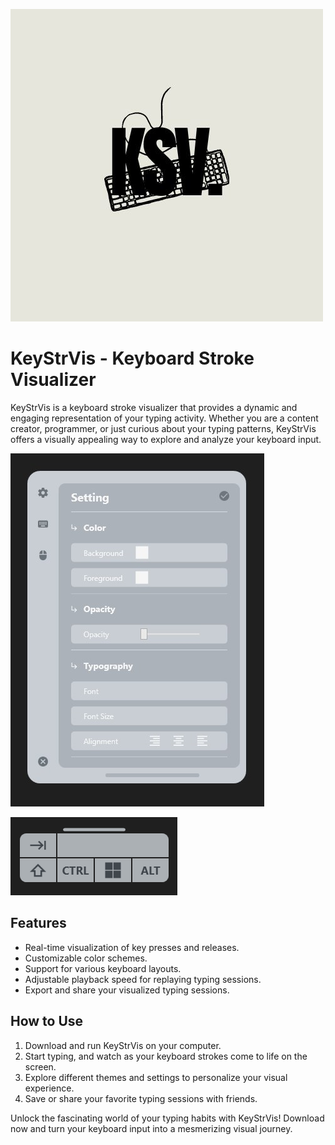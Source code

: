 ![Project Logo](https://github.com/ilbeylia/KeyStrVis/blob/main/Img/KeyStrVis.jpg)

# KeyStrVis - Keyboard Stroke Visualizer

KeyStrVis is a keyboard stroke visualizer that provides a dynamic and engaging representation of your typing activity. Whether you are a content creator, programmer, or just curious about your typing patterns, KeyStrVis offers a visually appealing way to explore and analyze your keyboard input.

![MainWindow](https://github.com/ilbeylia/KeyStrVis/blob/main/Img/MainWindowSetting.jpg)

![KeyStrokeVisualizer](https://github.com/ilbeylia/KeyStrVis/blob/main/Img/KeypadStrokeVisualizer.PNG)

## Features

- Real-time visualization of key presses and releases.
- Customizable color schemes.
- Support for various keyboard layouts.
- Adjustable playback speed for replaying typing sessions.
- Export and share your visualized typing sessions.

## How to Use

1. Download and run KeyStrVis on your computer.
2. Start typing, and watch as your keyboard strokes come to life on the screen.
3. Explore different themes and settings to personalize your visual experience.
4. Save or share your favorite typing sessions with friends.

Unlock the fascinating world of your typing habits with KeyStrVis! Download now and turn your keyboard input into a mesmerizing visual journey.
